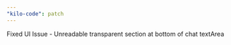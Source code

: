 ```yaml
---
"kilo-code": patch
---
```


Fixed UI Issue - Unreadable transparent section at bottom of chat textArea
